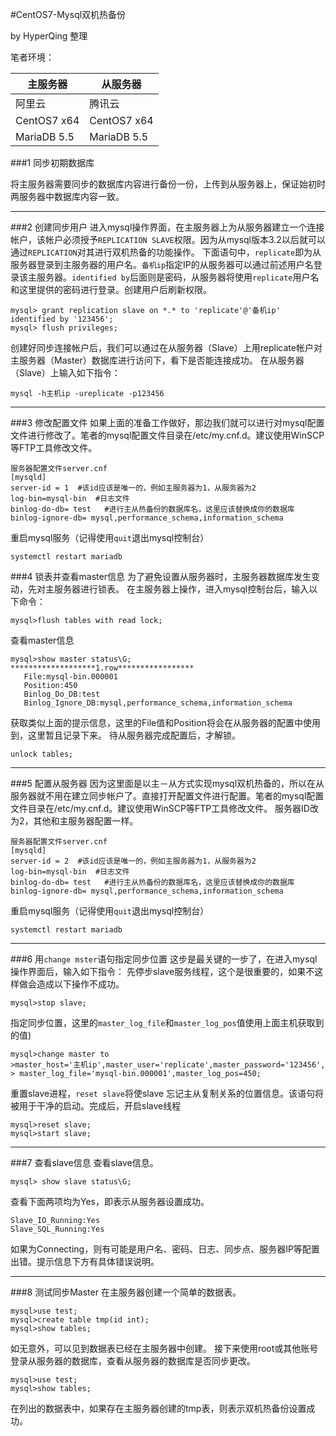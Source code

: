 #CentOS7-Mysql双机热备份

by HyperQing 整理

笔者环境：

|主服务器|从服务器|
| ------ | ------ |
| 阿里云 | 腾讯云 |
| CentOS7 x64 | CentOS7 x64 |
| MariaDB 5.5 | MariaDB 5.5 |

###1 同步初期数据库

将主服务器需要同步的数据库内容进行备份一份，上传到从服务器上，保证始初时两服务器中数据库内容一致。

----

###2 创建同步用户
进入mysql操作界面，在主服务器上为从服务器建立一个连接帐户，该帐户必须授予`REPLICATION SLAVE`权限。因为从mysql版本3.2以后就可以通过`REPLICATION`对其进行双机热备的功能操作。
下面语句中，`replicate`即为从服务器登录到主服务器的用户名。`备机ip`指定IP的从服务器可以通过前述用户名登录该主服务器。`identified by`后面则是密码，从服务器将使用`replicate`用户名和这里提供的密码进行登录。创建用户后刷新权限。
```
mysql> grant replication slave on *.* to 'replicate'@'备机ip' identified by '123456';
mysql> flush privileges;
```
创建好同步连接帐户后，我们可以通过在从服务器（Slave）上用replicate帐户对主服务器（Master）数据库进行访问下，看下是否能连接成功。
在从服务器（Slave）上输入如下指令：
```
mysql -h主机ip -ureplicate -p123456
```

----

###3 修改配置文件
如果上面的准备工作做好，那边我们就可以进行对mysql配置文件进行修改了。笔者的mysql配置文件目录在/etc/my.cnf.d。建议使用WinSCP等FTP工具修改文件。
```
服务器配置文件server.cnf
[mysqld]
server-id = 1  #该id应该是唯一的，例如主服务器为1，从服务器为2
log-bin=mysql-bin  #日志文件
binlog-do-db= test   #进行主从热备份的数据库名，这里应该替换成你的数据库 
binlog-ignore-db= mysql,performance_schema,information_schema
```
重启mysql服务（记得使用`quit`退出mysql控制台）
```
systemctl restart mariadb
```
###4 锁表并查看master信息
为了避免设置从服务器时，主服务器数据库发生变动，先对主服务器进行锁表。
在主服务器上操作，进入mysql控制台后，输入以下命令：
```
mysql>flush tables with read lock;
```
查看master信息
```
mysql>show master status\G;
*******************1.row*****************
   File:mysql-bin.000001
   Position:450
   Binlog_Do_DB:test
   Binlog_Ignore_DB:mysql,performance_schema,information_schema
```
获取类似上面的提示信息，这里的File值和Position将会在从服务器的配置中使用到，这里暂且记录下来。
待从服务器完成配置后，才解锁。
```
unlock tables;
```
----

###5 配置从服务器
因为这里面是以主－从方式实现mysql双机热备的，所以在从服务器就不用在建立同步帐户了。直接打开配置文件进行配置。笔者的mysql配置文件目录在/etc/my.cnf.d。建议使用WinSCP等FTP工具修改文件。
服务器ID改为2，其他和主服务器配置一样。
```
服务器配置文件server.cnf
[mysqld]
server-id = 2  #该id应该是唯一的，例如主服务器为1，从服务器为2
log-bin=mysql-bin  #日志文件
binlog-do-db= test   #进行主从热备份的数据库名，这里应该替换成你的数据库 
binlog-ignore-db= mysql,performance_schema,information_schema
```
重启mysql服务（记得使用`quit`退出mysql控制台）
```
systemctl restart mariadb
```

----

###6 用`change mster`语句指定同步位置
这步是最关键的一步了，在进入mysql操作界面后，输入如下指令：
先停步slave服务线程，这个是很重要的，如果不这样做会造成以下操作不成功。
```
mysql>stop slave;     
``` 
指定同步位置，这里的`master_log_file`和`master_log_pos`值使用上面主机获取到的值)
```
mysql>change master to
>master_host='主机ip',master_user='replicate',master_password='123456',
> master_log_file='mysql-bin.000001',master_log_pos=450;
```
重置slave进程，`reset slave`将使slave 忘记主从复制关系的位置信息。该语句将被用于干净的启动。完成后，开启slave线程
```
mysql>reset slave;
mysql>start slave;
```

----

###7 查看slave信息
查看slave信息。
```
mysql> show slave status\G;
```
查看下面两项均为Yes，即表示从服务器设置成功。
```
Slave_IO_Running:Yes
Slave_SQL_Running:Yes
```
如果为Connecting，则有可能是用户名、密码、日志、同步点、服务器IP等配置出错。提示信息下方有具体错误说明。

---

###8 测试同步Master
在主服务器创建一个简单的数据表。
```
mysql>use test;
mysql>create table tmp(id int);
mysql>show tables;
```
如无意外，可以见到数据表已经在主服务器中创建。
接下来使用root或其他账号登录从服务器的数据库，查看从服务器的数据库是否同步更改。
```
mysql>use test;
mysql>show tables;
```
在列出的数据表中，如果存在主服务器创建的tmp表，则表示双机热备份设置成功。
